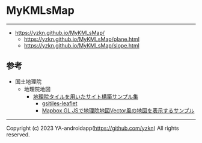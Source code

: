 # MyKMLsMap

---

- https://yzkn.github.io/MyKMLsMap/
  - https://yzkn.github.io/MyKMLsMap/plane.html
  - https://yzkn.github.io/MyKMLsMap/slope.html

## 参考

- 国土地理院
  - 地理院地図
    - [地理院タイルを用いたサイト構築サンプル集](https://maps.gsi.go.jp/development/sample.html)
      - [gsitiles-leaflet](https://github.com/gsi-cyberjapan/gsitiles-leaflet)
      - [Mapbox GL JSで地理院地図Vector風の地図を表示するサンプル](https://github.com/gsi-cyberjapan/gsivectortile-mapbox-gl-js)

---

Copyright (c) 2023 YA-androidapp(https://github.com/yzkn) All rights reserved.
